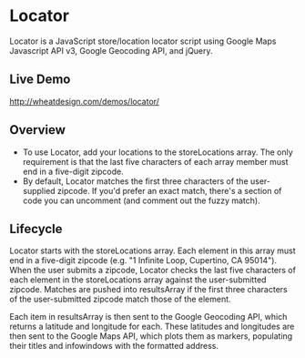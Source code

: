Locator
=======

Locator is a JavaScript store/location locator script using Google Maps Javascript API v3, Google Geocoding API, and jQuery. 

## Live Demo

http://wheatdesign.com/demos/locator/

## Overview

* To use Locator, add your locations to the storeLocations array. The only requirement is that the last five characters of each array member must end in a five-digit zipcode. 
* By default, Locator matches the first three characters of the user-supplied zipcode. If you'd prefer an exact match, there's a section of code you can uncomment (and comment out the fuzzy match). 

## Lifecycle

Locator starts with the storeLocations array. Each element in this array must end in a five-digit zipcode (e.g. "1 Infinite Loop, Cupertino, CA 95014"). When the user submits a zipcode, Locator checks the last five characters of each element in the storeLocations array against the user-submitted zipcode. Matches are pushed into resultsArray if the first three characters of the user-submitted zipcode match those of the element. 

Each item in resultsArray is then sent to the Google Geocoding API, which returns a latitude and longitude for each. These latitudes and longitudes are then sent to the Google Maps API, which plots them as markers, populating their titles and infowindows with the formatted address. 

